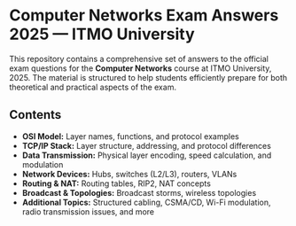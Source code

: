 # Computer Networks Exam Answers 2025 — ITMO University

This repository contains a comprehensive set of answers to the official exam questions for the **Computer Networks** course at ITMO University, 2025. The material is structured to help students efficiently prepare for both theoretical and practical aspects of the exam.

## Contents

- **OSI Model:** Layer names, functions, and protocol examples
- **TCP/IP Stack:** Layer structure, addressing, and protocol differences
- **Data Transmission:** Physical layer encoding, speed calculation, and modulation
- **Network Devices:** Hubs, switches (L2/L3), routers, VLANs
- **Routing \& NAT:** Routing tables, RIP2, NAT concepts
- **Broadcast \& Topologies:** Broadcast storms, wireless topologies
- **Additional Topics:** Structured cabling, CSMA/CD, Wi-Fi modulation, radio transmission issues, and more
